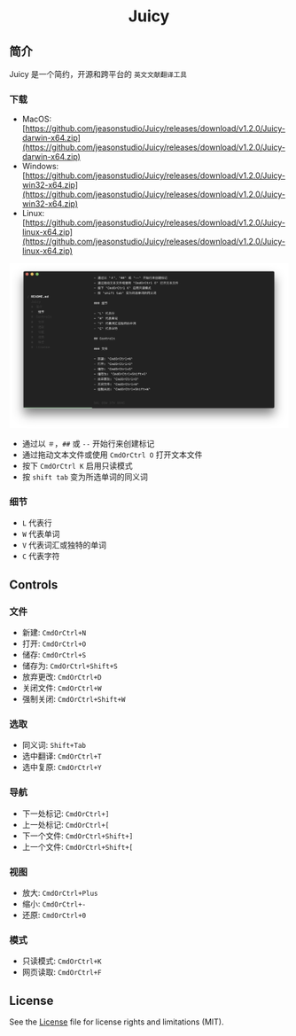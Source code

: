 <h1 align="center">Juicy</h1>

## 简介

Juicy 是一个简约，开源和跨平台的 `英文文献翻译工具`

### 下载

* MacOS: [https://github.com/jeasonstudio/Juicy/releases/download/v1.2.0/Juicy-darwin-x64.zip](https://github.com/jeasonstudio/Juicy/releases/download/v1.2.0/Juicy-darwin-x64.zip)
* Windows: [https://github.com/jeasonstudio/Juicy/releases/download/v1.2.0/Juicy-win32-x64.zip](https://github.com/jeasonstudio/Juicy/releases/download/v1.2.0/Juicy-win32-x64.zip)
* Linux: [https://github.com/jeasonstudio/Juicy/releases/download/v1.2.0/Juicy-linux-x64.zip](https://github.com/jeasonstudio/Juicy/releases/download/v1.2.0/Juicy-linux-x64.zip)

![demo](./demo.jpg)

- 通过以 `＃`，`##` 或 `--` 开始行来创建标记
- 通过拖动文本文件或使用 `CmdOrCtrl O` 打开文本文件
- 按下 `CmdOrCtrl K` 启用只读模式
- 按 `shift tab` 变为所选单词的同义词

### 细节

- `L` 代表行
- `W` 代表单词
- `V` 代表词汇或独特的单词
- `C` 代表字符

## Controls

### 文件

- 新建: `CmdOrCtrl+N`
- 打开: `CmdOrCtrl+O`
- 储存: `CmdOrCtrl+S`
- 储存为: `CmdOrCtrl+Shift+S`
- 放弃更改: `CmdOrCtrl+D`
- 关闭文件: `CmdOrCtrl+W`
- 强制关闭: `CmdOrCtrl+Shift+W`

### 选取

- 同义词: `Shift+Tab`
- 选中翻译: `CmdOrCtrl+T`
- 选中复原: `CmdOrCtrl+Y`

### 导航

- 下一处标记: `CmdOrCtrl+]`
- 上一处标记: `CmdOrCtrl+[`
- 下一个文件: `CmdOrCtrl+Shift+]`
- 上一个文件: `CmdOrCtrl+Shift+[`

### 视图
- 放大: `CmdOrCtrl+Plus`
- 缩小: `CmdOrCtrl+-`
- 还原: `CmdOrCtrl+0`

### 模式
- 只读模式: `CmdOrCtrl+K`
- 网页读取: `CmdOrCtrl+F`

## License

See the [License](LICENSE.md) file for license rights and limitations (MIT).
